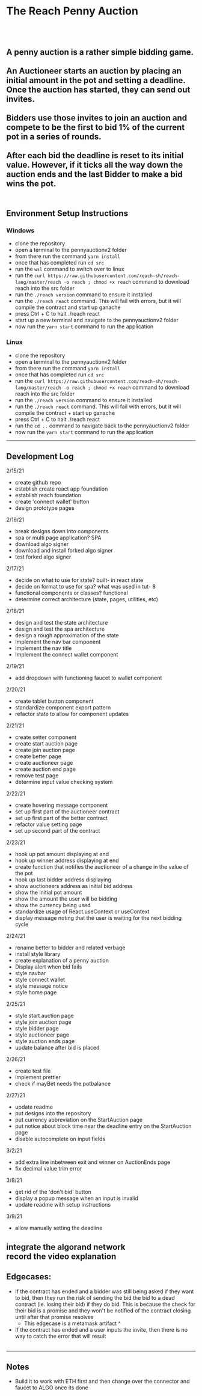 # The Reach Penny Auction  
<br /><br />
A penny auction is a rather simple bidding game.
<br /><br />
An Auctioneer starts an auction by placing an initial amount in the pot and setting a deadline. Once the auction has started, they can send out invites.
<br /><br />
Bidders use those invites to join an auction and compete to be the first to bid 1% of the current pot in a series of rounds.
<br /><br />
After each bid the deadline is reset to its initial value. However, if it ticks all the way down the auction ends and the last Bidder to make a bid wins the pot.
<br /><br />
---
## Environment Setup Instructions

### Windows

- clone the repository
- open a terminal to the pennyauctionv2 folder 
- from there run the command `yarn install`
- once that has completed run `cd src`
- run the `wsl` command to switch over to linux
- run the `curl https://raw.githubusercontent.com/reach-sh/reach-lang/master/reach -o reach ; chmod +x reach` command to download reach into the src folder
- run the `./reach version` command to ensure it installed
- run the `./reach react` command. This will fail with errors, but it will compile the contract and start up ganache
- press Ctrl + C to halt ./reach react
- start up a new terminal and navigate to the pennyauctionv2 folder 
- now run the `yarn start` command to run the application

### Linux

- clone the repository
- open a terminal to the pennyauctionv2 folder 
- from there run the command `yarn install`
- once that has completed run `cd src`
- run the `curl https://raw.githubusercontent.com/reach-sh/reach-lang/master/reach -o reach ; chmod +x reach` command to download reach into the src folder
- run the `./reach version` command to ensure it installed
- run the `./reach react` command. This will fail with errors, but it will compile the contract + start up ganache
- press Ctrl + C to halt ./reach react
- run the `cd ..` command to navigate back to the pennyauctionv2 folder 
- now run the `yarn start` command to run the application
---
## Development Log

2/15/21
- create github repo
- establish create react app foundation
- establish reach foundation
- create 'connect wallet' button
- design prototype pages

2/16/21
- break designs down into components
- spa or multi page application? SPA
- download algo signer
- download and install forked algo signer
- test forked algo signer

2/17/21
- decide on what to use for state? built- in react state
- decide on format to use for spa? what was used in tut- 8
- functional components or classes? functional
- determine correct architecture (state, pages, utilities, etc)

2/18/21
- design and test the state architecture
- design and test the spa architecture
- design a rough approximation of the state
- Implement the nav bar component
- Implement the nav title
- Implement the connect wallet component

2/19/21
- add dropdown with functioning faucet to wallet component

2/20/21
- create tablet button component
- standardize component export pattern
- refactor state to allow for component updates

2/21/21
- create setter component
- create start auction page
- create join auction page
- create better page
- create auctioneer page
- create auction end page
- remove test page
- determine input value checking system

2/22/21
- create hovering message component
- set up first part of the auctioneer contract
- set up first part of the better contract
- refactor value setting page
- set up second part of the contract

2/23/21
- hook up pot amount displaying at end
- hook up winner address displaying at end
- create function that notifies the auctioneer of a change in the value of the pot
- hook up last bidder address displaying
- show auctioneers address as initial bid address
- show the initial pot amount
- show the amount the user will be bidding
- show the currency being used
- standardize usage of React.useContext or useContext
- display message noting that the user is waiting for the next bidding cycle

2/24/21
- rename better to bidder and related verbage
- install style library
- create explanation of a penny auction 
- Display alert when bid fails
- style navbar
- style connect wallet
- style message notice
- style home page

2/25/21
- style start auction page
- style join auction page
- style bidder page
- style auctioneer page
- style auction ends page
- update balance after bid is placed

2/26/21
- create test file
- implement prettier
- check if mayBet needs the potbalance

2/27/21
- update readme
- put designs into the repository
- put currency abbreviation on the StartAuction page  
- put notice about block time near the deadline entry on the StartAuction page  
- disable autocomplete on input fields  

3/2/21
- add extra line inbetween exit and winner on AuctionEnds page  
- fix decimal value trim error  

3/8/21
- get rid of the 'don't bid' button  
- display a popup message when an input is invalid  
- update readme with setup instructions  

3/9/21
- allow manually setting the deadline

integrate the algorand network  
record the video explanation
<br>
---
## Edgecases:
- If the contract has ended and a bidder was still being asked if they want to bid, then they run the risk of sending the bid the bid to a dead contract (ie. losing their bid) if they do bid. This is because the check for their bid is a promise and they won't be notified of the contract closing until after that promise resolves
    - This edgecase is a metamask artifact ^
- If the contract has ended and a user inputs the invite, then there is no way to catch the error that will result
<br><br>
---
## Notes
- Build it to work with ETH first and then change over the connector and faucet to ALGO once its done

